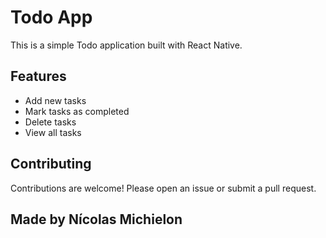 # Todo App

This is a simple Todo application built with React Native.

## Features

- Add new tasks
- Mark tasks as completed
- Delete tasks
- View all tasks

## Contributing

Contributions are welcome! Please open an issue or submit a pull request.

## Made by Nícolas Michielon
